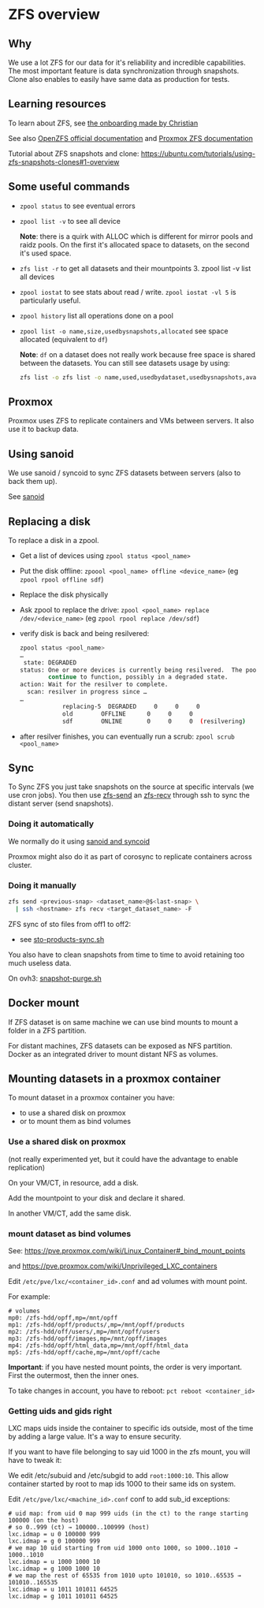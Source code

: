 # ZFS overview

## Why

We use a lot ZFS for our data for it's reliability and incredible capabilities. The most important feature is data synchronization through snapshots. Clone also enables to easily have same data as production for tests.

## Learning resources

To learn about ZFS, see [the onboarding made by Christian](reports/2023-02-24-zfs-introduction.md)

See also [OpenZFS official documentation](https://openzfs.github.io/openzfs-docs/) 
and [Proxmox ZFS documentation](https://pve.proxmox.com/wiki/ZFS_on_Linux#sysadmin_zfs_special_device)

Tutorial about ZFS snapshots and clone: https://ubuntu.com/tutorials/using-zfs-snapshots-clones#1-overview


## Some useful commands

* `zpool status` to see eventual errors
* `zpool list -v` to see all device

  **Note**: there is a quirk with ALLOC which is different for mirror pools and raidz pools.
  On the first it's allocated space to datasets, on the second it's used space.

* `zfs list -r` to get all datasets and their mountpoints
  3. zpool list -v list all devices

* `zpool iostat` to see stats about read / write. `zpool iostat -vl 5` is particularly useful.

* `zpool history` list all operations done on a pool

* `zpool list -o name,size,usedbysnapshots,allocated` see space allocated (equivalent to `df`)

  **Note**: `df` on a dataset does not really work because free space is shared between the datasets.
  You can still see datasets usage by using:
  ```bash
  zfs list -o zfs list -o name,used,usedbydataset,usedbysnapshots,available -r <pool_name>
  ```


## Proxmox

Proxmox uses ZFS to replicate containers and VMs between servers. It also use it to backup data.

## Using sanoid

We use sanoid / syncoid to sync ZFS datasets between servers (also to back them up).

See [sanoid](./sanoid.md)


## Replacing a disk

To replace a disk in a zpool.

* Get a list of devices using `zpool status <pool_name>`

* Put the disk offline: `zpoool <pool_name> offline <device_name>` (eg `zpool rpool offline sdf`)

* Replace the disk physically

* Ask zpool to replace the drive: `zpool <pool_name> replace /dev/<device_name>` (eg `zpool rpool replace /dev/sdf`)

* verify disk is back and being resilvered:
  ```bash
  zpool status <pool_name>
  …
   state: DEGRADED
  status: One or more devices is currently being resilvered.  The pool will
          continue to function, possibly in a degraded state.
  action: Wait for the resilver to complete.
    scan: resilver in progress since …
  …
              replacing-5  DEGRADED     0     0     0
              old        OFFLINE      0     0     0
              sdf        ONLINE       0     0     0  (resilvering)
  ```

* after resilver finishes, you can eventually run a scrub: `zpool scrub <pool_name>`


## Sync


To Sync ZFS you just take snapshots on the source at specific intervals (we use cron jobs).
You then use [zfs-send](https://openzfs.github.io/openzfs-docs/man/8/zfs-send.8.html) an [zfs-recv](https://openzfs.github.io/openzfs-docs/man/8/zfs-recv.8.html) through ssh to sync the distant server (send snapshots).

### Doing it automatically

We normally do it using [sanoid and syncoid](./sanoid.md)

Proxmox might also do it as part of corosync to replicate containers across cluster.

### Doing it manually

```bash
zfs send <previous-snap> <dataset_name>@$<last-snap> \
  | ssh <hostname> zfs recv <target_dataset_name> -F
```


ZFS sync of sto files from off1 to off2:
* see [sto-products-sync.sh](https://github.com/openfoodfacts/openfoodfacts-infrastructure/blob/develop/scripts/off1/sto-products-sync.sh)


You also have to clean snapshots from time to time to avoid retaining too much useless data.

On ovh3: [snapshot-purge.sh](https://github.com/openfoodfacts/openfoodfacts-infrastructure/blob/develop/scripts/ovh3/snapshot-purge.sh)


## Docker mount

If ZFS dataset is on same machine we can use bind mounts to mount a folder in a ZFS partition.

For distant machines, ZFS datasets can be exposed as NFS partition. Docker as an integrated driver to mount distant NFS as volumes.


## Mounting datasets in a proxmox container

To mount dataset in a proxmox container you have:
* to use a shared disk on proxmox
* or to mount them as bind volumes

### Use a shared disk on proxmox

(not really experimented yet, but it could have the advantage to enable replication)

On your VM/CT, in resource, add a disk.

Add the mountpoint to your disk and declare it shared.

In another VM/CT, add the same disk.


### mount dataset  as bind volumes

See: https://pve.proxmox.com/wiki/Linux_Container#_bind_mount_points

and https://pve.proxmox.com/wiki/Unprivileged_LXC_containers


Edit `/etc/pve/lxc/<container_id>.conf` and ad volumes with mount point.

For example:

```
# volumes
mp0: /zfs-hdd/opff,mp=/mnt/opff
mp1: /zfs-hdd/opff/products/,mp=/mnt/opff/products
mp2: /zfs-hdd/off/users/,mp=/mnt/opff/users
mp3: /zfs-hdd/opff/images,mp=/mnt/opff/images
mp4: /zfs-hdd/opff/html_data,mp=/mnt/opff/html_data
mp5: /zfs-hdd/opff/cache,mp=/mnt/opff/cache
```

**Important**: if you have nested mount points, the order is very important. First the outermost, then the inner ones.

To take changes in account, you have to reboot: `pct reboot <container_id>`

### Getting uids and gids right

LXC maps uids inside the container to specific ids outside, most of the time by adding a large value. It's a way to ensure security.

If you want to have file belonging to say uid 1000 in the zfs mount, you will have to tweak it:

We edit /etc/subuid and /etc/subgid to add `root:1000:10`. This allow container started by root to map ids 1000 to their same ids on system.

Edit `/etc/pve/lxc/<machine_id>.conf` conf to add sub_id exceptions:

```
# uid map: from uid 0 map 999 uids (in the ct) to the range starting 100000 (on the host)
# so 0..999 (ct) → 100000..100999 (host)
lxc.idmap = u 0 100000 999
lxc.idmap = g 0 100000 999
# we map 10 uid starting from uid 1000 onto 1000, so 1000..1010 → 1000..1010
lxc.idmap = u 1000 1000 10
lxc.idmap = g 1000 1000 10
# we map the rest of 65535 from 1010 upto 101010, so 1010..65535 → 101010..165535
lxc.idmap = u 1011 101011 64525
lxc.idmap = g 1011 101011 64525
```
